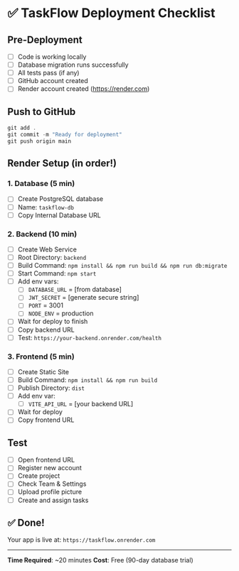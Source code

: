 # ✅ TaskFlow Deployment Checklist

## Pre-Deployment
- [ ] Code is working locally
- [ ] Database migration runs successfully
- [ ] All tests pass (if any)
- [ ] GitHub account created
- [ ] Render account created (https://render.com)

## Push to GitHub
```powershell
git add .
git commit -m "Ready for deployment"
git push origin main
```

## Render Setup (in order!)

### 1. Database (5 min)
- [ ] Create PostgreSQL database
- [ ] Name: `taskflow-db`
- [ ] Copy Internal Database URL

### 2. Backend (10 min)
- [ ] Create Web Service
- [ ] Root Directory: `backend`
- [ ] Build Command: `npm install && npm run build && npm run db:migrate`
- [ ] Start Command: `npm start`
- [ ] Add env vars:
  - [ ] `DATABASE_URL` = [from database]
  - [ ] `JWT_SECRET` = [generate secure string]
  - [ ] `PORT` = 3001
  - [ ] `NODE_ENV` = production
- [ ] Wait for deploy to finish
- [ ] Copy backend URL
- [ ] Test: `https://your-backend.onrender.com/health`

### 3. Frontend (5 min)
- [ ] Create Static Site
- [ ] Build Command: `npm install && npm run build`
- [ ] Publish Directory: `dist`
- [ ] Add env var:
  - [ ] `VITE_API_URL` = [your backend URL]
- [ ] Wait for deploy
- [ ] Copy frontend URL

## Test
- [ ] Open frontend URL
- [ ] Register new account
- [ ] Create project
- [ ] Check Team & Settings
- [ ] Upload profile picture
- [ ] Create and assign tasks

## ✅ Done!
Your app is live at: `https://taskflow.onrender.com`

---

**Time Required**: ~20 minutes
**Cost**: Free (90-day database trial)
